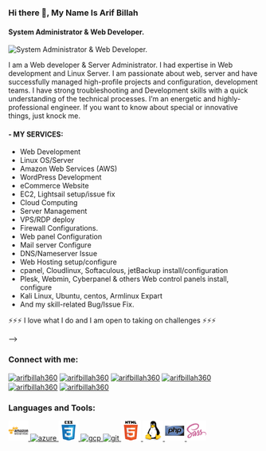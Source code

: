 ### Hi there 👋, My Name Is Arif Billah
#### System Administrator & Web Developer.
![System Administrator & Web Developer.](https://arturssmirnovs.github.io/github-profile-readme-generator/images/banner.png)

I am a Web developer & Server Administrator. I had expertise in Web development and Linux Server. I am passionate about web, server and have successfully managed high-profile projects and configuration, development teams. I have strong troubleshooting and Development skills with a quick understanding of the technical processes.  I’m an energetic and highly-professional engineer. If you want to know about special or innovative things, just knock me. 

#### - MY SERVICES:
- Web Development
- Linux OS/Server
- Amazon Web Services (AWS)
- WordPress Development
- eCommerce Website
- EC2, Lightsail setup/issue fix
- Cloud Computing
- Server Management
- VPS/RDP deploy
- Firewall Configurations.
- Web panel Configuration
- Mail server Configure
- DNS/Nameserver Issue
- Web Hosting setup/configure
- cpanel, Cloudlinux, Softaculous, jetBackup install/configuration
- Plesk, Webmin, Cyberpanel & others Web control panels install, configure
- Kali Linux, Ubuntu, centos, Armlinux Expart
- And my skill-related Bug/Issue Fix. 


 ⚡⚡⚡ I love what I do and I am open to taking on challenges ⚡⚡⚡

-->
<h3 align="left">Connect with me:</h3>
<p align="left">
<a href="https://twitter.com/arifbillah360" target="blank"><img align="center" src="https://raw.githubusercontent.com/rahuldkjain/github-profile-readme-generator/master/src/images/icons/Social/twitter.svg" alt="arifbillah360" height="30" width="40" /></a>
<a href="https://linkedin.com/in/arifbillah360" target="blank"><img align="center" src="https://raw.githubusercontent.com/rahuldkjain/github-profile-readme-generator/master/src/images/icons/Social/linked-in-alt.svg" alt="arifbillah360" height="30" width="40" /></a>
<a href="https://fb.com/arifbillah360" target="blank"><img align="center" src="https://raw.githubusercontent.com/rahuldkjain/github-profile-readme-generator/master/src/images/icons/Social/facebook.svg" alt="arifbillah360" height="30" width="40" /></a>
<a href="https://instagram.com/arifbillah360" target="blank"><img align="center" src="https://raw.githubusercontent.com/rahuldkjain/github-profile-readme-generator/master/src/images/icons/Social/instagram.svg" alt="arifbillah360" height="30" width="40" /></a>
<a href="https://dribbble.com/arifbillah360" target="blank"><img align="center" src="https://raw.githubusercontent.com/rahuldkjain/github-profile-readme-generator/master/src/images/icons/Social/dribbble.svg" alt="arifbillah360" height="30" width="40" /></a>
<a href="https://www.behance.net/arifbillah360" target="blank"><img align="center" src="https://raw.githubusercontent.com/rahuldkjain/github-profile-readme-generator/master/src/images/icons/Social/behance.svg" alt="arifbillah360" height="30" width="40" /></a>
</p>

<h3 align="left">Languages and Tools:</h3>
<p align="left"> <a href="https://aws.amazon.com" target="_blank" rel="noreferrer"> <img src="https://raw.githubusercontent.com/devicons/devicon/master/icons/amazonwebservices/amazonwebservices-original-wordmark.svg" alt="aws" width="40" height="40"/> </a> <a href="https://azure.microsoft.com/en-in/" target="_blank" rel="noreferrer"> <img src="https://www.vectorlogo.zone/logos/microsoft_azure/microsoft_azure-icon.svg" alt="azure" width="40" height="40"/> </a> <a href="https://www.w3schools.com/css/" target="_blank" rel="noreferrer"> <img src="https://raw.githubusercontent.com/devicons/devicon/master/icons/css3/css3-original-wordmark.svg" alt="css3" width="40" height="40"/> </a> <a href="https://cloud.google.com" target="_blank" rel="noreferrer"> <img src="https://www.vectorlogo.zone/logos/google_cloud/google_cloud-icon.svg" alt="gcp" width="40" height="40"/> </a> <a href="https://git-scm.com/" target="_blank" rel="noreferrer"> <img src="https://www.vectorlogo.zone/logos/git-scm/git-scm-icon.svg" alt="git" width="40" height="40"/> </a> <a href="https://www.w3.org/html/" target="_blank" rel="noreferrer"> <img src="https://raw.githubusercontent.com/devicons/devicon/master/icons/html5/html5-original-wordmark.svg" alt="html5" width="40" height="40"/> </a> <a href="https://www.linux.org/" target="_blank" rel="noreferrer"> <img src="https://raw.githubusercontent.com/devicons/devicon/master/icons/linux/linux-original.svg" alt="linux" width="40" height="40"/> </a> <a href="https://www.php.net" target="_blank" rel="noreferrer"> <img src="https://raw.githubusercontent.com/devicons/devicon/master/icons/php/php-original.svg" alt="php" width="40" height="40"/> </a> <a href="https://sass-lang.com" target="_blank" rel="noreferrer"> <img src="https://raw.githubusercontent.com/devicons/devicon/master/icons/sass/sass-original.svg" alt="sass" width="40" height="40"/> </a> </p>

